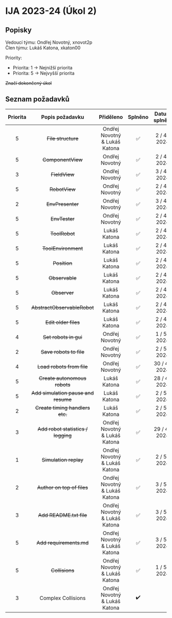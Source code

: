 # IJA 2023-24 (Úkol 2)

## Popisky

Vedoucí týmu: Ondřej Novotný, xnovot2p \
Člen týmu: Lukáš Katona, xkaton00

Priority: 
- Priorita: 1 -> Nejnižší priorita 
- Priorita: 5 -> Nejvyšší priorita

~~Značí dokončený úkol~~ 

## Seznam požadavků

| Priorita |           Popis požadavku           |           Přiděleno           |      Splněno       | Datum splnění |
|:--------:|:-----------------------------------:|:-----------------------------:|:------------------:|:-------------:|
|    5     |         ~~File structure~~          | Ondřej Novotný & Lukáš Katona | :white_check_mark: | 2 / 4 / 2024  |
|    5     |          ~~ComponentView~~          |        Ondřej Novotný         | :white_check_mark: | 2 / 4 / 2024  |
|    3     |            ~~FieldView~~            |        Ondřej Novotný         | :white_check_mark: | 3 / 4 / 2024  | 
|    5     |            ~~RobotView~~            |        Ondřej Novotný         | :white_check_mark: | 2 / 4 / 2024  |
|    2     |          ~~EnvPresenter~~           |        Ondřej Novotný         | :white_check_mark: | 3 / 4 / 2024  |
|    5     |            ~~EnvTester~~            |        Ondřej Novotný         | :white_check_mark: | 2 / 4 / 2024  |
|    5     |            ~~ToolRobot~~            |         Lukáš Katona          | :white_check_mark: | 2 / 4 / 2024  |
|    5     |         ~~ToolEnvironment~~         |         Lukáš Katona          | :white_check_mark: | 2 / 4 / 2024  |
|    5     |            ~~Position~~             |         Lukáš Katona          | :white_check_mark: | 2 / 4 / 2024  |
|    5     |           ~~Observable~~            |         Lukáš Katona          | :white_check_mark: | 2 / 4 / 2024  |
|    5     |            ~~Observer~~             |         Lukáš Katona          | :white_check_mark: | 2 / 4 / 2024  |
|    5     |     ~~AbstractObservableRobot~~     |         Lukáš Katona          | :white_check_mark: | 2 / 4 / 2024  |
|    5     |        ~~Edit older files~~         |         Lukáš Katona          | :white_check_mark: | 2 / 4 / 2024  |  
|    4     |        ~~Set robots in gui~~        |        Ondřej Novotný         | :white_check_mark: | 1 / 5 / 2024  |
|    2     |       ~~Save robots to file~~       |        Ondřej Novotný         | :white_check_mark: | 2 / 5 / 2024  |
|    4     |      ~~Load robots from file~~      |        Ondřej Novotný         | :white_check_mark: | 30 / 4 / 2024 |
|    5     |    ~~Create autonomous robots~~     |         Lukáš Katona          | :white_check_mark: | 28 / 4 / 2024 |
|    5     | ~~Add simulation pause and resume~~ |         Lukáš Katona          | :white_check_mark: | 2 / 5 / 2024  |
|    2     |   ~~Create timing handlers etc.~~   |         Lukáš Katona          | :white_check_mark: | 2 / 5 / 2024  |
|    3     | ~~Add robot statistics / logging~~  | Ondřej Novotný & Lukáš Katona | :white_check_mark: | 29 / 4 / 2024 |
|    1     |        ~~Simulation replay~~        | Ondřej Novotný & Lukáš Katona | :white_check_mark: | 2 / 5 / 2024  |
|    2     |     ~~Author on top of files~~      | Ondřej Novotný & Lukáš Katona | :white_check_mark: | 3 / 5 / 2024  |
|    3     |       ~~Add README.txt file~~       | Ondřej Novotný & Lukáš Katona | :white_check_mark: | 3 / 5 / 2024  |
|    5     |       ~~Add requirements.md~~       | Ondřej Novotný & Lukáš Katona | :white_check_mark: | 3 / 5 / 2024  |
|    5     |           ~~Collisions~~            | Ondřej Novotný & Lukáš Katona | :white_check_mark: | 1 / 5 / 2024  |
|    3     |         Complex Collisions          | Ondřej Novotný & Lukáš Katona | :heavy_check_mark: |               |